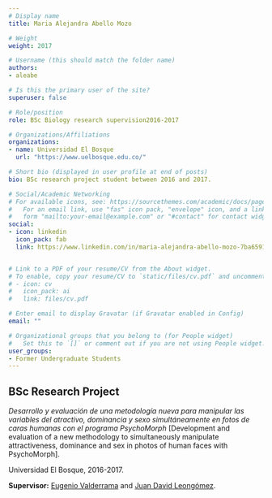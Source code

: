 ```yaml
---
# Display name
title: Maria Alejandra Abello Mozo

# Weight
weight: 2017

# Username (this should match the folder name)
authors:
- aleabe

# Is this the primary user of the site?
superuser: false

# Role/position
role: BSc Biology research supervision2016-2017

# Organizations/Affiliations
organizations:
- name: Universidad El Bosque
  url: "https://www.uelbosque.edu.co/"

# Short bio (displayed in user profile at end of posts)
bio: BSc research project student between 2016 and 2017.

# Social/Academic Networking
# For available icons, see: https://sourcethemes.com/academic/docs/page-builder/#icons
#   For an email link, use "fas" icon pack, "envelope" icon, and a link in the
#   form "mailto:your-email@example.com" or "#contact" for contact widget.
social:
- icon: linkedin
  icon_pack: fab
  link: https://www.linkedin.com/in/maria-alejandra-abello-mozo-7ba659181/


# Link to a PDF of your resume/CV from the About widget.
# To enable, copy your resume/CV to `static/files/cv.pdf` and uncomment the lines below.
# - icon: cv
#   icon_pack: ai
#   link: files/cv.pdf

# Enter email to display Gravatar (if Gravatar enabled in Config)
email: ""

# Organizational groups that you belong to (for People widget)
#   Set this to `[]` or comment out if you are not using People widget.
user_groups:
- Former Undergraduate Students
---
```


## **BSc Research Project**  

*Desarrollo y evaluación de una metodología nueva para manipular las variables del atractivo, dominancia y sexo simultáneamente en fotos de caras humanas con el programa PsychoMorph* [Development and evaluation of a new methodology to simultaneously manipulate attractiveness, dominance and sex in photos of human faces with PsychoMorph].

Universidad El Bosque, 2016-2017.

**Supervisor:** [Eugenio Valderrama](/en/author/eugenio-valderrama/) and [Juan David Leongómez](/en/#about).
